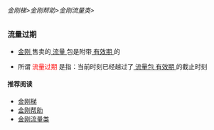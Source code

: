 ###### 金刚梯>金刚帮助>金刚流量类>

### 流量过期

- [ 金刚 ](https://github.com/a2zitpro/web/blob/master/a2zitpro.md)售卖的[ 流量 ](https://github.com/a2zitpro/web/blob/master/kkdatatraffic.md)包是附带[ 有效期 ](https://github.com/a2zitpro/web/blob/master/kkdatatrafficpackagevalidityperiod.md)的


- 所谓<font color="red"> 流量过期 </font>是指：当前时刻已经越过了[ 流量包 ](https://github.com/a2zitpro/web/blob/master/kkdatatrafficpackage.md) [ 有效期 ](https://github.com/a2zitpro/web/blob/master/kkdatatrafficpackagevalidityperiod.md)的截止时刻

#### 推荐阅读

- [金刚梯](https://github.com/a2zitpro/web/blob/master/dlb.md)
- [金刚帮助](https://github.com/a2zitpro/web/blob/master/list_helpkkvpn.md)
- [金刚流量类](https://github.com/a2zitpro/web/blob/master/kkdatatraffic.md)
